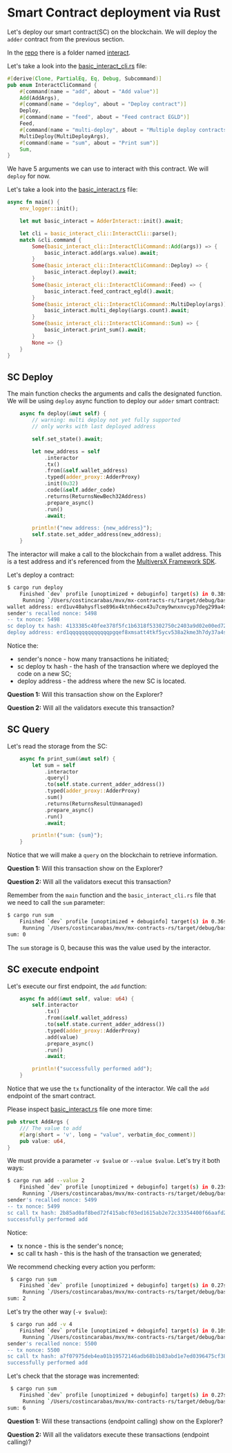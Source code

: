 # Smart Contract deployment via Rust


Let's deploy our smart contract(SC) on the blockchain. We will deploy the `adder` contract from the previous section.

In the [repo](https://github.com/multiversx/mx-contracts-rs/tree/main/contracts/adder/) there is a folder named [interact](https://github.com/multiversx/mx-contracts-rs/tree/main/contracts/adder/interact).


Let's take a look into the [basic_interact_cli.rs](https://github.com/multiversx/mx-contracts-rs/blob/add-potlock-contract/contracts/adder/interact/src/basic_interact_cli.rs) file:
```rust
#[derive(Clone, PartialEq, Eq, Debug, Subcommand)]
pub enum InteractCliCommand {
    #[command(name = "add", about = "Add value")]
    Add(AddArgs),
    #[command(name = "deploy", about = "Deploy contract")]
    Deploy,
    #[command(name = "feed", about = "Feed contract EGLD")]
    Feed,
    #[command(name = "multi-deploy", about = "Multiple deploy contracts")]
    MultiDeploy(MultiDeployArgs),
    #[command(name = "sum", about = "Print sum")]
    Sum,
}
```

We have 5 arguments we can use to interact with this contract. We will `deploy` for now.


Let's take a look into the [basic_interact.rs](https://github.com/multiversx/mx-contracts-rs/blob/add-potlock-contract/contracts/adder/interact/src/basic_interact.rs) file:


```Rust
async fn main() {
    env_logger::init();

    let mut basic_interact = AdderInteract::init().await;

    let cli = basic_interact_cli::InteractCli::parse();
    match &cli.command {
        Some(basic_interact_cli::InteractCliCommand::Add(args)) => {
            basic_interact.add(args.value).await;
        }
        Some(basic_interact_cli::InteractCliCommand::Deploy) => {
            basic_interact.deploy().await;
        }
        Some(basic_interact_cli::InteractCliCommand::Feed) => {
            basic_interact.feed_contract_egld().await;
        }
        Some(basic_interact_cli::InteractCliCommand::MultiDeploy(args)) => {
            basic_interact.multi_deploy(&args.count).await;
        }
        Some(basic_interact_cli::InteractCliCommand::Sum) => {
            basic_interact.print_sum().await;
        }
        None => {}
    }
}
```

## SC Deploy

The main function checks the arguments and calls the designated function.
We will be using `deploy` async function to deploy our `adder` smart contract:
```rust
    async fn deploy(&mut self) {
        // warning: multi deploy not yet fully supported
        // only works with last deployed address

        self.set_state().await;

        let new_address = self
            .interactor
            .tx()
            .from(&self.wallet_address)
            .typed(adder_proxy::AdderProxy)
            .init(0u32)
            .code(&self.adder_code)
            .returns(ReturnsNewBech32Address)
            .prepare_async()
            .run()
            .await;

        println!("new address: {new_address}");
        self.state.set_adder_address(new_address);
    }
```

The interactor will make a call to the blockchain from a wallet address. This is a test address and it's referenced from the [MultiversX Framework SDK](https://github.com/multiversx/mx-sdk-rs/tree/master/sdk/core/src/test_wallets).


Let's deploy a contract:
```bash
$ cargo run deploy
    Finished `dev` profile [unoptimized + debuginfo] target(s) in 0.38s
     Running `/Users/costincarabas/mvx/mx-contracts-rs/target/debug/basic-interact deploy`
wallet address: erd1uv40ahysflse896x4ktnh6ecx43u7cmy9wnxnvcyp7deg299a4sq6vaywa
sender's recalled nonce: 5498
-- tx nonce: 5498
sc deploy tx hash: 4133385c40fee378f5fc1b6318f53302750c2403a9d02e00ed727c35ba9b41ba
deploy address: erd1qqqqqqqqqqqqqpgqef8xmsatt4tkf5ycv538a2kme3h7dy37a4sqygv9p5
```

Notice the:
* sender's nonce - how many transactions he initiated;
* sc deploy tx hash - the hash of the transaction where we deployed the code on a new SC;
* deploy address - the address where the new SC is located.

**Question 1:** Will this transaction show on the Explorer?

**Question 2:** Will all the validators execute this transaction?


## SC Query

Let's read the storage from the SC:

```rust
    async fn print_sum(&mut self) {
        let sum = self
            .interactor
            .query()
            .to(self.state.current_adder_address())
            .typed(adder_proxy::AdderProxy)
            .sum()
            .returns(ReturnsResultUnmanaged)
            .prepare_async()
            .run()
            .await;

        println!("sum: {sum}");
    }
```

Notice that we will make a `query` on the blockchain to retrieve information.

**Question 1:** Will this transaction show on the Explorer?

**Question 2:** Will all the validators execut this transaction?

Remember from the `main` function and the `basic_interact_cli.rs` file that we need to call the `sum` parameter:
```bash
$ cargo run sum
    Finished `dev` profile [unoptimized + debuginfo] target(s) in 0.36s
     Running `/Users/costincarabas/mvx/mx-contracts-rs/target/debug/basic-interact sum`
sum: 0
```

The `sum` storage is 0, because this was the value used by the interactor.

## SC execute endpoint

Let's execute our first endpoint, the `add` function:


```rust
    async fn add(&mut self, value: u64) {
        self.interactor
            .tx()
            .from(&self.wallet_address)
            .to(self.state.current_adder_address())
            .typed(adder_proxy::AdderProxy)
            .add(value)
            .prepare_async()
            .run()
            .await;

        println!("successfully performed add");
    }
```

Notice that we use the `tx` functionality of the interactor. We call the `add` endpoint of the smart contract.

Please inspect [basic_interact.rs](https://github.com/multiversx/mx-contracts-rs/blob/add-potlock-contract/contracts/adder/interact/src/basic_interact.rs) file one more time:

```rust
pub struct AddArgs {
    /// The value to add
    #[arg(short = 'v', long = "value", verbatim_doc_comment)]
    pub value: u64,
}
```

We must provide a parameter `-v $value` or `--value $value`. Let's try it both ways:

```bash
$ cargo run add --value 2
    Finished `dev` profile [unoptimized + debuginfo] target(s) in 0.23s
     Running `/Users/costincarabas/mvx/mx-contracts-rs/target/debug/basic-interact add --value 2`
sender's recalled nonce: 5499
-- tx nonce: 5499
sc call tx hash: 2b85ad0af8bed72f415abcf03ed1615ab2e72c33354400f66aafd22346d1871c
successfully performed add
```

Notice:
* tx nonce - this is the sender's nonce;
* sc call tx hash - this is the hash of the transaction we generated;


We recommend checking every action you perform:
```bash
 $ cargo run sum
    Finished `dev` profile [unoptimized + debuginfo] target(s) in 0.27s
     Running `/Users/costincarabas/mvx/mx-contracts-rs/target/debug/basic-interact sum`
sum: 2
```

Let's try the other way (`-v $value`):

```bash
 $ cargo run add -v 4
    Finished `dev` profile [unoptimized + debuginfo] target(s) in 0.10s
     Running `/Users/costincarabas/mvx/mx-contracts-rs/target/debug/basic-interact add -v 4`
sender's recalled nonce: 5500
-- tx nonce: 5500
sc call tx hash: a7f07975deb4ea01b19572146adb68b1b83abd1e7ed0396475cf389641ab03b5
successfully performed add
```

Let's check that the storage was incremented:
```bash
 $ cargo run sum
    Finished `dev` profile [unoptimized + debuginfo] target(s) in 0.27s
     Running `/Users/costincarabas/mvx/mx-contracts-rs/target/debug/basic-interact sum`
sum: 6
```

**Question 1:** Will these transactions (endpoint calling) show on the Explorer?

**Question 2:** Will all the validators execute these transactions (endpoint calling)?
